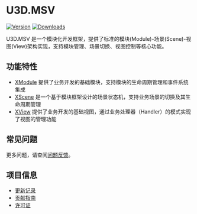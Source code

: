 # U3D.MSV

[![Version](https://img.shields.io/npm/v/org.eframework.u3d.msv)](https://www.npmjs.com/package/org.eframework.u3d.msv)
[![Downloads](https://img.shields.io/npm/dm/org.eframework.u3d.msv)](https://www.npmjs.com/package/org.eframework.u3d.msv)

U3D.MSV 是一个模块化开发框架，提供了标准的模块(Module)-场景(Scene)-视图(View)架构实现，支持模块管理、场景切换、视图控制等核心功能。

## 功能特性

- [XModule](Documentation~/XModule.md) 提供了业务开发的基础模块，支持模块的生命周期管理和事件系统集成
- [XScene](Documentation~/XScene.md) 是一个基于模块框架设计的场景状态机，支持业务场景的切换及其生命周期管理
- [XView](Documentation~/XView.md) 提供了业务开发的基础视图，通过业务处理器（Handler）的模式实现了视图的管理功能

## 常见问题

更多问题，请查阅[问题反馈](CONTRIBUTING.md#问题反馈)。

## 项目信息

- [更新记录](CHANGELOG.md)
- [贡献指南](CONTRIBUTING.md)
- [许可证](LICENSE.md) 